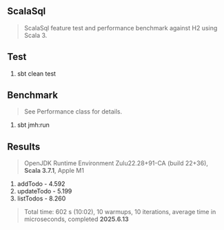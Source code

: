 ScalaSql
--------
>ScalaSql feature test and performance benchmark against H2 using Scala 3.

Test
----
1. sbt clean test

Benchmark
---------
>See Performance class for details.
1. sbt jmh:run

Results
-------
>OpenJDK Runtime Environment Zulu22.28+91-CA (build 22+36), **Scala 3.7.1**, Apple M1
1. addTodo - 4.592
2. updateTodo - 5.199
3. listTodos - 8.260
>Total time: 602 s (10:02), 10 warmups, 10 iterations, average time in microseconds, completed **2025.6.13**